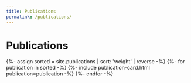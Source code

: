 ```yaml
---
title: Publications
permalink: /publications/
---
```


# Publications

<div class="pub-list">
{%- assign sorted = site.publications | sort: 'weight' | reverse -%}
{%- for publication in sorted -%}
  {%- include publication-card.html publication=publication -%}
{%- endfor -%}
</div>